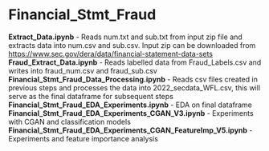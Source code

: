 # Financial_Stmt_Fraud

<b>Extract_Data.ipynb</b> - Reads num.txt and sub.txt from input zip file and extracts data into num.csv and sub.csv. Input zip can be downloaded from https://www.sec.gov/dera/data/financial-statement-data-sets <br>
<b>Fraud_Extract_Data.ipynb</b> - Reads labelled data from Fraud_Labels.csv and writes into fraud_num.csv and fraud_sub.csv <br>
<b>Financial_Stmt_Fraud_Data_Processing.ipynb</b> - Reads csv files created in previous steps and processes the data into 2022_secdata_WFL.csv, this will serve as the final dataframe for subsequent steps <br>
<b>Financial_Stmt_Fraud_EDA_Experiments.ipynb</b> - EDA on final dataframe <br>
<b>Financial_Stmt_Fraud_EDA_Experiments_CGAN_V3.ipynb</b> - Experiments with CGAN and classification models <br>
<b>Financial_Stmt_Fraud_EDA_Experiments_CGAN_FeatureImp_V5.ipynb</b> - Experiments and feature importance analysis <br>

